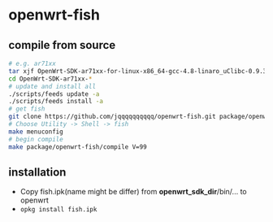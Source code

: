 # openwrt-fish

## compile from source

```bash
# e.g. ar71xx
tar xjf OpenWrt-SDK-ar71xx-for-linux-x86_64-gcc-4.8-linaro_uClibc-0.9.33.2.tar.bz2
cd OpenWrt-SDK-ar71xx-*
# update and install all
./scripts/feeds update -a
./scripts/feeds install -a
# get fish
git clone https://github.com/jqqqqqqqqqq/openwrt-fish.git package/openwrt-fish
# Choose Utility -> Shell -> fish
make menuconfig
# begin compile
make package/openwrt-fish/compile V=99
```

## installation

- Copy fish.ipk(name might be differ) from __openwrt_sdk_dir__/bin/... to openwrt
- `opkg install fish.ipk`
